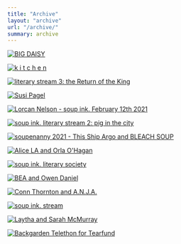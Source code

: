 ```yaml
---
title: "Archive"
layout: "archive"
url: "/archive/"
summary: archive
---
```


[![BIG DAISY](https://res.cloudinary.com/marcomontalbano/image/upload/v1652207907/video_to_markdown/images/youtube--zFtXV2q1BTc-c05b58ac6eb4c4700831b2b3070cd403.jpg)](https://youtu.be/zFtXV2q1BTc "BIG DAISY")

[![k i t c h e n](https://res.cloudinary.com/marcomontalbano/image/upload/v1652207884/video_to_markdown/images/youtube--Xx49wbsKuoM-c05b58ac6eb4c4700831b2b3070cd403.jpg)](https://youtu.be/Xx49wbsKuoM "k i t c h e n")

[![literary stream 3: the Return of the King](https://res.cloudinary.com/marcomontalbano/image/upload/v1652207863/video_to_markdown/images/youtube--jxxlOiIk1lU-c05b58ac6eb4c4700831b2b3070cd403.jpg)](https://youtu.be/jxxlOiIk1lU "literary stream 3: the Return of the King")

[![Susi Pagel](https://res.cloudinary.com/marcomontalbano/image/upload/v1652207841/video_to_markdown/images/youtube--UxdZLqCPBuo-c05b58ac6eb4c4700831b2b3070cd403.jpg)](https://youtu.be/UxdZLqCPBuo "Susi Pagel")

[![Lorcan Nelson - soup ink. February 12th 2021](https://res.cloudinary.com/marcomontalbano/image/upload/v1652207819/video_to_markdown/images/youtube--h-r46TnfS2c-c05b58ac6eb4c4700831b2b3070cd403.jpg)](https://youtu.be/h-r46TnfS2c "Lorcan Nelson - soup ink. February 12th 2021")

[![soup ink. literary stream 2: pig in the city](https://res.cloudinary.com/marcomontalbano/image/upload/v1652207783/video_to_markdown/images/youtube--kUDcutq9E4I-c05b58ac6eb4c4700831b2b3070cd403.jpg)](https://youtu.be/kUDcutq9E4I "soup ink. literary stream 2: pig in the city")

[![soupenanny 2021 - This Ship Argo and BLEACH SOUP](https://res.cloudinary.com/marcomontalbano/image/upload/v1652207763/video_to_markdown/images/youtube--Kr__Nf0SiGc-c05b58ac6eb4c4700831b2b3070cd403.jpg)](https://youtu.be/Kr__Nf0SiGc "soupenanny 2021 - This Ship Argo and BLEACH SOUP")

[![Alice LA and Orla O'Hagan](https://res.cloudinary.com/marcomontalbano/image/upload/v1652207742/video_to_markdown/images/youtube--RoxdSovzNuI-c05b58ac6eb4c4700831b2b3070cd403.jpg)](https://youtu.be/RoxdSovzNuI "Alice LA and Orla O'Hagan")

[![soup ink. literary society](https://res.cloudinary.com/marcomontalbano/image/upload/v1652207713/video_to_markdown/images/youtube---nnRmzPz58Q-c05b58ac6eb4c4700831b2b3070cd403.jpg)](https://youtu.be/-nnRmzPz58Q "soup ink. literary society")

[![BEA and Owen Daniel](https://res.cloudinary.com/marcomontalbano/image/upload/v1652207689/video_to_markdown/images/youtube--MFGzp4oV7kM-c05b58ac6eb4c4700831b2b3070cd403.jpg)](https://youtu.be/MFGzp4oV7kM "BEA and Owen Daniel")

[![Conn Thornton and A.N.J.A.](https://res.cloudinary.com/marcomontalbano/image/upload/v1652207665/video_to_markdown/images/youtube--li0li7Jpb-g-c05b58ac6eb4c4700831b2b3070cd403.jpg)](https://youtu.be/li0li7Jpb-g "Conn Thornton and A.N.J.A.")

[![soup ink. stream](https://res.cloudinary.com/marcomontalbano/image/upload/v1652207631/video_to_markdown/images/youtube--RE8JHBrN0B0-c05b58ac6eb4c4700831b2b3070cd403.jpg)](https://youtu.be/RE8JHBrN0B0 "soup ink. stream")

[![Laytha and Sarah McMurray](https://res.cloudinary.com/marcomontalbano/image/upload/v1652207570/video_to_markdown/images/youtube--uAJOBbjDmsg-c05b58ac6eb4c4700831b2b3070cd403.jpg)](https://youtu.be/uAJOBbjDmsg "Laytha and Sarah McMurray")

[![Backgarden Telethon for Tearfund](https://res.cloudinary.com/marcomontalbano/image/upload/v1652207490/video_to_markdown/images/youtube--6xDlg6SZDIg-c05b58ac6eb4c4700831b2b3070cd403.jpg)](https://www.youtube.com/watch?v=6xDlg6SZDIg "Backgarden Telethon for Tearfund")
